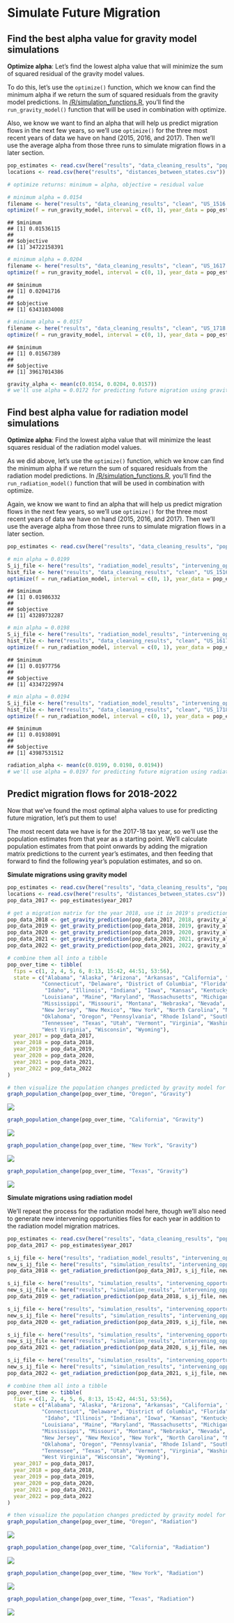 Simulate Future Migration
================

## Find the best alpha value for gravity model simulations

**Optimize alpha**: Let’s find the lowest alpha value that will minimize
the sum of squared residual of the gravity model values.

To do this, let’s use the `optimize()` function, which we know can find
the minimum alpha if we return the sum of squared residuals from the
gravity model predictions. In
[/R/simulation\_functions.R](https://github.com/ST541-Fall2020/ruangroc_project_migration/blob/main/R/simulation_functions.R),
you’ll find the `run_gravity_model()` function that will be used in
combination with optimize.

Also, we know we want to find an alpha that will help us predict
migration flows in the next few years, so we’ll use `optimize()` for the
three most recent years of data we have on hand (2015, 2016, and 2017).
Then we’ll use the average alpha from those three runs to simulate
migration flows in a later
section.

``` r
pop_estimates <- read.csv(here("results", "data_cleaning_results", "population_estimates.csv"))
locations <- read.csv(here("results", "distances_between_states.csv"))

# optimize returns: minimum = alpha, objective = residual value

# minimum alpha = 0.0154
filename <- here("results", "data_cleaning_results", "clean", "US_1516.csv")
optimize(f = run_gravity_model, interval = c(0, 1), year_data = pop_estimates$year_2015, hist_data_file = filename, locations = locations)
```

    ## $minimum
    ## [1] 0.01536115
    ## 
    ## $objective
    ## [1] 34722158391

``` r
# minimum alpha = 0.0204
filename <- here("results", "data_cleaning_results", "clean", "US_1617.csv")
optimize(f = run_gravity_model, interval = c(0, 1), year_data = pop_estimates$year_2016, hist_data_file = filename, locations = locations)
```

    ## $minimum
    ## [1] 0.02041716
    ## 
    ## $objective
    ## [1] 63431034008

``` r
# minimum alpha = 0.0157
filename <- here("results", "data_cleaning_results", "clean", "US_1718.csv")
optimize(f = run_gravity_model, interval = c(0, 1), year_data = pop_estimates$year_2017, hist_data_file = filename, locations = locations)
```

    ## $minimum
    ## [1] 0.01567389
    ## 
    ## $objective
    ## [1] 39617014386

``` r
gravity_alpha <- mean(c(0.0154, 0.0204, 0.0157))
# we'll use alpha = 0.0172 for predicting future migration using gravity model
```

## Find best alpha value for radiation model simulations

**Optimize alpha**: Find the lowest alpha value that will minimize the
least squares residual of the radiation model values.

As we did above, let’s use the `optimize()` function, which we know can
find the minimum alpha if we return the sum of squared residuals from
the radiation model predictions. In
[/R/simulation\_functions.R](https://github.com/ST541-Fall2020/ruangroc_project_migration/blob/main/R/simulation_functions.R),
you’ll find the `run_radiation_model()` function that will be used in
combination with optimize.

Again, we know we want to find an alpha that will help us predict
migration flows in the next few years, so we’ll use `optimize()` for the
three most recent years of data we have on hand (2015, 2016, and 2017).
Then we’ll use the average alpha from those three runs to simulate
migration flows in a later
section.

``` r
pop_estimates <- read.csv(here("results", "data_cleaning_results", "population_estimates.csv"))

# min alpha = 0.0199
S_ij_file <- here("results", "radiation_model_results", "intervening_opportunities_year_2015.csv")
hist_file <- here("results", "data_cleaning_results", "clean", "US_1516.csv")
optimize(f = run_radiation_model, interval = c(0, 1), year_data = pop_estimates$year_2015, S_ij_file = S_ij_file, hist_data_file = filename)
```

    ## $minimum
    ## [1] 0.01986332
    ## 
    ## $objective
    ## [1] 43289732287

``` r
# min alpha = 0.0198
S_ij_file <- here("results", "radiation_model_results", "intervening_opportunities_year_2016.csv")
hist_file <- here("results", "data_cleaning_results", "clean", "US_1617.csv")
optimize(f = run_radiation_model, interval = c(0, 1), year_data = pop_estimates$year_2016, S_ij_file = S_ij_file, hist_data_file = filename)
```

    ## $minimum
    ## [1] 0.01977756
    ## 
    ## $objective
    ## [1] 43347229974

``` r
# min alpha = 0.0194
S_ij_file <- here("results", "radiation_model_results", "intervening_opportunities_year_2017.csv")
hist_file <- here("results", "data_cleaning_results", "clean", "US_1718.csv")
optimize(f = run_radiation_model, interval = c(0, 1), year_data = pop_estimates$year_2017, S_ij_file = S_ij_file, hist_data_file = filename)
```

    ## $minimum
    ## [1] 0.01938091
    ## 
    ## $objective
    ## [1] 43987531512

``` r
radiation_alpha <- mean(c(0.0199, 0.0198, 0.0194))
# we'll use alpha = 0.0197 for predicting future migration using radiation model
```

## Predict migration flows for 2018-2022

Now that we’ve found the most optimal alpha values to use for predicting
future migration, let’s put them to use\!

The most recent data we have is for the 2017-18 tax year, so we’ll use
the population estimates from that year as a starting point. We’ll
calculate population estimates from that point onwards by adding the
migration matrix predictions to the current year’s estimates, and then
feeding that forward to find the following year’s population estimates,
and so on.

**Simulate migrations using gravity
model**

``` r
pop_estimates <- read.csv(here("results", "data_cleaning_results", "population_estimates.csv"))
locations <- read.csv(here("results", "distances_between_states.csv"))
pop_data_2017 <- pop_estimates$year_2017

# get a migration matrix for the year 2018, use it in 2019's prediction, and so on
pop_data_2018 <- get_gravity_prediction(pop_data_2017, 2018, gravity_alpha, locations)
pop_data_2019 <- get_gravity_prediction(pop_data_2018, 2019, gravity_alpha, locations)
pop_data_2020 <- get_gravity_prediction(pop_data_2019, 2020, gravity_alpha, locations)
pop_data_2021 <- get_gravity_prediction(pop_data_2020, 2021, gravity_alpha, locations)
pop_data_2022 <- get_gravity_prediction(pop_data_2021, 2022, gravity_alpha, locations)

# combine them all into a tibble
pop_over_time <- tibble(
  fips = c(1, 2, 4, 5, 6, 8:13, 15:42, 44:51, 53:56),
  state = c("Alabama", "Alaska", "Arizona", "Arkansas", "California", "Colorado",
           "Connecticut", "Delaware", "District of Columbia", "Florida", "Georgia", "Hawaii",
            "Idaho", "Illinois", "Indiana", "Iowa", "Kansas", "Kentucky",
           "Louisiana", "Maine", "Maryland", "Massachusetts", "Michigan", "Minnesota",
           "Mississippi", "Missouri", "Montana", "Nebraska", "Nevada", "New Hampshire",
           "New Jersey", "New Mexico", "New York", "North Carolina", "North Dakota", "Ohio", 
           "Oklahoma", "Oregon", "Pennsylvania", "Rhode Island", "South Carolina", "South Dakota", 
           "Tennessee", "Texas", "Utah", "Vermont", "Virginia", "Washington", 
           "West Virginia", "Wisconsin", "Wyoming"),
  year_2017 = pop_data_2017,
  year_2018 = pop_data_2018,
  year_2019 = pop_data_2019,
  year_2020 = pop_data_2020,
  year_2021 = pop_data_2021,
  year_2022 = pop_data_2022
)

# then visualize the population changes predicted by gravity model for whatever states you want
graph_population_change(pop_over_time, "Oregon", "Gravity")
```

![](simulate_future_migration_files/figure-gfm/unnamed-chunk-3-1.png)<!-- -->

``` r
graph_population_change(pop_over_time, "California", "Gravity")
```

![](simulate_future_migration_files/figure-gfm/unnamed-chunk-3-2.png)<!-- -->

``` r
graph_population_change(pop_over_time, "New York", "Gravity")
```

![](simulate_future_migration_files/figure-gfm/unnamed-chunk-3-3.png)<!-- -->

``` r
graph_population_change(pop_over_time, "Texas", "Gravity")
```

![](simulate_future_migration_files/figure-gfm/unnamed-chunk-3-4.png)<!-- -->

**Simulate migrations using radiation model**

We’ll repeat the process for the radiation model here, though we’ll also
need to generate new intervening opportunities files for each year in
addition to the radiation model migration
matrices.

``` r
pop_estimates <- read.csv(here("results", "data_cleaning_results", "population_estimates.csv"))
pop_data_2017 <- pop_estimates$year_2017

s_ij_file <- here("results", "radiation_model_results", "intervening_opportunities_year_2017.csv")
new_s_ij_file <- here("results", "simulation_results", "intervening_opportunities_2018.csv")
pop_data_2018 <- get_radiation_prediction(pop_data_2017, s_ij_file, new_s_ij_file, 2018, radiation_alpha)

s_ij_file <- here("results", "simulation_results", "intervening_opportunities_2018.csv")
new_s_ij_file <- here("results", "simulation_results", "intervening_opportunities_2019.csv")
pop_data_2019 <- get_radiation_prediction(pop_data_2018, s_ij_file, new_s_ij_file, 2019, radiation_alpha)

s_ij_file <- here("results", "simulation_results", "intervening_opportunities_2019.csv")
new_s_ij_file <- here("results", "simulation_results", "intervening_opportunities_2020.csv")
pop_data_2020 <- get_radiation_prediction(pop_data_2019, s_ij_file, new_s_ij_file, 2020, radiation_alpha)

s_ij_file <- here("results", "simulation_results", "intervening_opportunities_2020.csv")
new_s_ij_file <- here("results", "simulation_results", "intervening_opportunities_2021.csv")
pop_data_2021 <- get_radiation_prediction(pop_data_2020, s_ij_file, new_s_ij_file, 2021, radiation_alpha)

s_ij_file <- here("results", "simulation_results", "intervening_opportunities_2021.csv")
new_s_ij_file <- here("results", "simulation_results", "intervening_opportunities_2022.csv")
pop_data_2022 <- get_radiation_prediction(pop_data_2021, s_ij_file, new_s_ij_file, 2022, radiation_alpha)

# combine them all into a tibble
pop_over_time <- tibble(
  fips = c(1, 2, 4, 5, 6, 8:13, 15:42, 44:51, 53:56),
  state = c("Alabama", "Alaska", "Arizona", "Arkansas", "California", "Colorado",
           "Connecticut", "Delaware", "District of Columbia", "Florida", "Georgia", "Hawaii",
            "Idaho", "Illinois", "Indiana", "Iowa", "Kansas", "Kentucky",
           "Louisiana", "Maine", "Maryland", "Massachusetts", "Michigan", "Minnesota",
           "Mississippi", "Missouri", "Montana", "Nebraska", "Nevada", "New Hampshire",
           "New Jersey", "New Mexico", "New York", "North Carolina", "North Dakota", "Ohio", 
           "Oklahoma", "Oregon", "Pennsylvania", "Rhode Island", "South Carolina", "South Dakota", 
           "Tennessee", "Texas", "Utah", "Vermont", "Virginia", "Washington", 
           "West Virginia", "Wisconsin", "Wyoming"),
  year_2017 = pop_data_2017,
  year_2018 = pop_data_2018,
  year_2019 = pop_data_2019,
  year_2020 = pop_data_2020,
  year_2021 = pop_data_2021,
  year_2022 = pop_data_2022
)

# then visualize the population changes predicted by gravity model for whatever states you want
graph_population_change(pop_over_time, "Oregon", "Radiation")
```

![](simulate_future_migration_files/figure-gfm/unnamed-chunk-4-1.png)<!-- -->

``` r
graph_population_change(pop_over_time, "California", "Radiation")
```

![](simulate_future_migration_files/figure-gfm/unnamed-chunk-4-2.png)<!-- -->

``` r
graph_population_change(pop_over_time, "New York", "Radiation")
```

![](simulate_future_migration_files/figure-gfm/unnamed-chunk-4-3.png)<!-- -->

``` r
graph_population_change(pop_over_time, "Texas", "Radiation")
```

![](simulate_future_migration_files/figure-gfm/unnamed-chunk-4-4.png)<!-- -->
